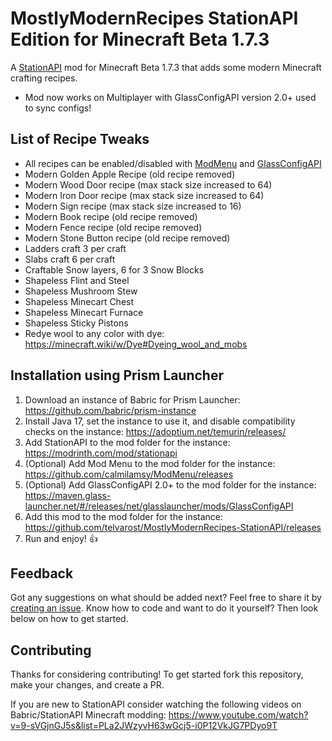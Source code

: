 # MostlyModernRecipes StationAPI Edition for Minecraft Beta 1.7.3

A [StationAPI](https://modrinth.com/mod/stationapi) mod for Minecraft Beta 1.7.3 that adds some modern Minecraft crafting recipes.
* Mod now works on Multiplayer with GlassConfigAPI version 2.0+ used to sync configs!

## List of Recipe Tweaks

* All recipes can be enabled/disabled with [ModMenu](https://modrinth.com/mod/modmenu-beta) and [GlassConfigAPI](https://modrinth.com/mod/glass-config-api)
* Modern Golden Apple Recipe (old recipe removed)
* Modern Wood Door recipe (max stack size increased to 64)
* Modern Iron Door recipe (max stack size increased to 64)
* Modern Sign recipe (max stack size increased to 16)
* Modern Book recipe (old recipe removed)
* Modern Fence recipe (old recipe removed)
* Modern Stone Button recipe (old recipe removed)
* Ladders craft 3 per craft
* Slabs craft 6 per craft
* Craftable Snow layers, 6 for 3 Snow Blocks
* Shapeless Flint and Steel
* Shapeless Mushroom Stew
* Shapeless Minecart Chest
* Shapeless Minecart Furnace
* Shapeless Sticky Pistons
* Redye wool to any color with dye: https://minecraft.wiki/w/Dye#Dyeing_wool_and_mobs

## Installation using Prism Launcher

1. Download an instance of Babric for Prism Launcher: https://github.com/babric/prism-instance
2. Install Java 17, set the instance to use it, and disable compatibility checks on the instance: https://adoptium.net/temurin/releases/
3. Add StationAPI to the mod folder for the instance: https://modrinth.com/mod/stationapi
4. (Optional) Add Mod Menu to the mod folder for the instance: https://github.com/calmilamsy/ModMenu/releases
5. (Optional) Add GlassConfigAPI 2.0+ to the mod folder for the instance: https://maven.glass-launcher.net/#/releases/net/glasslauncher/mods/GlassConfigAPI
6. Add this mod to the mod folder for the instance: https://github.com/telvarost/MostlyModernRecipes-StationAPI/releases
7. Run and enjoy! 👍

## Feedback

Got any suggestions on what should be added next? Feel free to share it by [creating an issue](https://github.com/telvarost/MostlyModernRecipes-StationAPI/issues/new). Know how to code and want to do it yourself? Then look below on how to get started.

## Contributing

Thanks for considering contributing! To get started fork this repository, make your changes, and create a PR. 

If you are new to StationAPI consider watching the following videos on Babric/StationAPI Minecraft modding: https://www.youtube.com/watch?v=9-sVGjnGJ5s&list=PLa2JWzyvH63wGcj5-i0P12VkJG7PDyo9T
